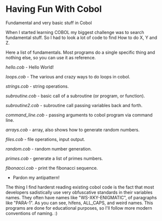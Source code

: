# Having Fun With Cobol
Fundamental and very basic stuff in Cobol

When I started learning COBOL my biggest challenge was to search fundamental stuff. So I had to look a lot of code to find How to do X, Y and Z. 

Here a list of fundamentals. Most programs do a single specific thing and nothing else, so you can use it as reference.

*hello.cob* - Hello World!

*loops.cob* - The various and crazy ways to do loops in cobol.

*strings.cob* - string operations.

*subroutine.cob* - basic call of a subroutine (or program, or function).

*subroutine2.cob* - subroutine call passing variables back and forth.

*command_line.cob* - passing arguments to cobol program via command line.

*arrays.cob* - array, also shows how to generate random numbers.

*files.cob* - file operations, input output.

*random.cob* - random number generation.

*primes.cob* - generate a list of primes numbers.

*fibonacci.cob* - print the fibonacci sequence.


- Pardon my antipattern!

The thing I find harderst reading existing cobol code is the fact that most developers sadistically use very obfuscative standards in their variables names. They often have names like "WS-XKY-ENIGMATIC", of paragraphs like "PARA-1". As you can see, hifens, ALL_CAPS, and weird names.
This programs are done for educational purposes, so I'll follow more modern conventions of naming. :)
